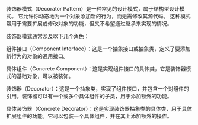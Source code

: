 装饰器模式（Decorator Pattern）是一种常见的设计模式，属于结构型设计模式。
它允许你动态地为一个对象添加新的行为，而无需修改其源代码。
这种模式常用于需要扩展或修改对象的功能，但又不希望通过继承来实现的情况。

装饰器模式通常涉及以下几个角色：

组件接口（Component Interface）：这是一个抽象接口或抽象类，定义了要添加新行为的对象的通用接口。

具体组件（Concrete Component）：这是实现组件接口的具体类，它是装饰器模式的基础对象，可以被装饰。

装饰器（Decorator）：这是一个抽象类，实现了组件接口，并包含一个对组件的引用。装饰器可以有一个或多个具体组件的子类，用于添加额外的功能。

具体装饰器（Concrete Decorator）：这是实现装饰器抽象类的具体类，用于具体扩展组件的功能。它可以包装一个具体组件，并在其上添加额外的操作。